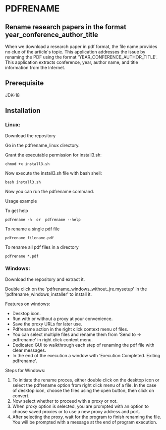# PDFRENAME

## Rename research papers in the format year_conference_author_title

When we download a research paper in pdf format, the file name provides no clue of the article's topic. This application addresses the issue by renaming the PDF using the format 'YEAR_CONFERENCE_AUTHOR_TITLE'. This application extracts conference, year, author name, and title information from the Internet.

## Prerequisite
JDK-18

## Installation

### Linux:

Download the repository

Go in the pdfrename_linux directory. 

Grant the executable permission for install3.sh:
```
chmod +x install3.sh
```

Now execute the install3.sh file with bash shell:
```
bash install3.sh
```
Now you can run the pdfrename command.


Usage example

To get help
```
pdfrename -h  or  pdfrename --help
```

To rename a single pdf file
```
pdfrename filename.pdf
```

To rename all pdf files in a directory
```
pdfrename *.pdf
```

### Windows:

Download the repository and extract it.

Double click on the 'pdfrename_windows_without_jre.mysetup' in the 'pdfrename_windows_installer' to install it.

Features on windows:
* Desktop icon.
* Run with or without a proxy at your convenience. 
* Save the proxy URLs for later use.
* Pdfrename action in the right click context menu of files.
* You can select multiple files and rename them from 'Send to -> pdfrename' in right click context menu.
* Dedicated GUI to walkthrough each step of renaming the pdf file with clear messages.
* In the end of the execution a window with 'Execution Completed. Exiting pdfrename'.

Steps for Windows:

1. To initiate the rename proces,  either double click on the desktop icon or select the pdfrename option from right click menu of a file. In the case of desktop icon, choose the files using the open button, then click on convert.
2. Now select whether to proceed with a proxy or not.
3. When proxy option is selected, you are prompted with an option to choose saved proxies or to use a new proxy address and port.
4. After selecting the proxy, wait for the program to finish renaming the file. You will be prompted with a message at the end of program execution.

